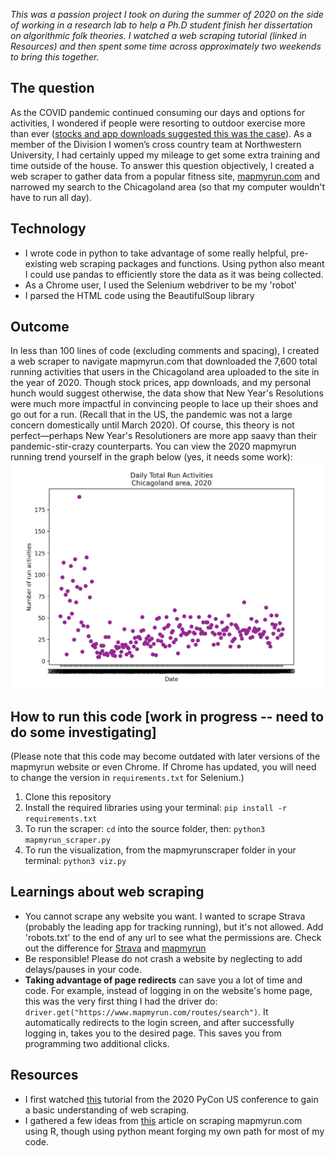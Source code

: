 *This was a passion project I took on during the summer of 2020 on the side of working in a research lab to help a Ph.D student finish her dissertation on algorithmic folk theories. I watched a web scraping tutorial (linked in Resources) and then spent some time across approximately two weekends to bring this together.* 

## The question
As the COVID pandemic continued consuming our days and options for activities, I wondered if people were resorting to outdoor exercise more than ever ([stocks and app downloads suggested this was the case](https://finance.yahoo.com/news/coronavirus-pandemic-running-boom-in-america-morning-brief-100429724.html?guccounter=1)). As a member of the Division I women’s cross country team at Northwestern University, I had certainly upped my mileage to get some extra training and time outside of the house. To answer this question objectively, I created a web scraper to gather data from a popular fitness site, [mapmyrun.com](mapmyrun.com) and narrowed my search to the Chicagoland area (so that my computer wouldn't have to run all day).

## Technology
* I wrote code in python to take advantage of some really helpful, pre-existing web scraping packages and functions. Using python also meant I could use pandas to efficiently store the data as it was being collected.
* As a Chrome user, I used the Selenium webdriver to be my 'robot' 
* I parsed the HTML code using the BeautifulSoup library

## Outcome
In less than 100 lines of code (excluding comments and spacing), I created a web scraper to navigate mapmyrun.com that downloaded the 7,600 total running activities that users in the Chicagoland area uploaded to the site in the year of 2020. Though stock prices, app downloads, and my personal hunch would suggest otherwise, the data show that New Year's Resolutions were much more impactful in convincing people to lace up their shoes and go out for a run. (Recall that in the US, the pandemic was not a large concern domestically until March 2020). Of course, this theory is not perfect—perhaps New Year's Resolutioners are more app saavy than their pandemic-stir-crazy counterparts. You can view the 2020 mapmyrun running trend yourself in the graph below (yes, it needs some work):
![2020 running trends graph](2020_running_trend_viz.png)

## How to run this code [work in progress -- need to do some investigating]
(Please note that this code may become outdated with later versions of the mapmyrun website or even Chrome. If Chrome has updated, you will need to change the version in `requirements.txt` for Selenium.)
1. Clone this repository
2. Install the required libraries using your terminal: `pip install -r requirements.txt`
3. To run the scraper: `cd` into the source folder, then: `python3 mapmyrun_scraper.py`
4. To run the visualization, from the mapmyrunscraper folder in your terminal: `python3 viz.py` 

## Learnings about web scraping
* You cannot scrape any website you want. I wanted to scrape Strava (probably the leading app for tracking running), but it's not allowed. Add 'robots.txt' to the end of any url to see what the permissions are. Check out the difference for [Strava](https://www.strava.com/robots.txt) and [mapmyrun](https://www.mapmyrun.com/robots.txt)
* Be responsible! Please do not crash a website by neglecting to add delays/pauses in your code.
* **Taking advantage of page redirects** can save you a lot of time and code. For example, instead of logging in on the website's home page, this was the very first thing I had the driver do: `driver.get("https://www.mapmyrun.com/routes/search")`. It automatically redirects to the login screen, and after successfully logging in, takes you to the desired page. This saves you from programming two additional clicks.

## Resources
* I first watched [this](https://www.youtube.com/watch?v=RUQWPJ1T6Zc&t=281s) tutorial from the 2020 PyCon US conference to gain a basic understanding of web scraping.
* I gathered a few ideas from [this](https://towardsdatascience.com/mapping-physical-activity-with-r-selenium-and-leaflet-ac3002886728) article on scraping mapmyrun.com using R, though using python meant forging my own path for most of my code.